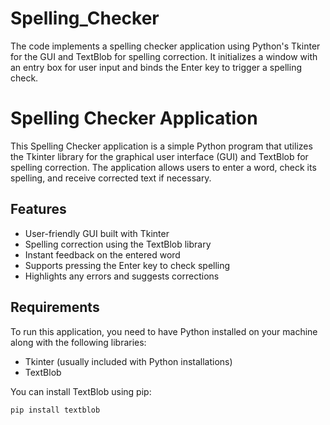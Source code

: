 # Spelling_Checker
The code implements a spelling checker application using Python's Tkinter for the GUI and TextBlob for spelling correction. It initializes a window with an entry box for user input and binds the Enter key to trigger a spelling check.

# Spelling Checker Application

This Spelling Checker application is a simple Python program that utilizes the Tkinter library for the graphical user interface (GUI) and TextBlob for spelling correction. The application allows users to enter a word, check its spelling, and receive corrected text if necessary.

## Features

- User-friendly GUI built with Tkinter
- Spelling correction using the TextBlob library
- Instant feedback on the entered word
- Supports pressing the Enter key to check spelling
- Highlights any errors and suggests corrections

## Requirements

To run this application, you need to have Python installed on your machine along with the following libraries:

- Tkinter (usually included with Python installations)
- TextBlob

You can install TextBlob using pip:

```bash
pip install textblob

